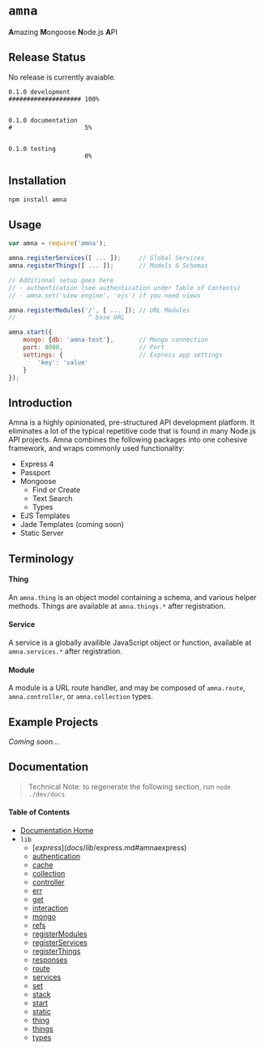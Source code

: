 # `amna`

<b>A</b>mazing <b>M</b>ongoose <b>N</b>ode.js <b>A</b>PI

## Release Status

No release is currently avaiable.

```
0.1.0 development
#################### 100%


0.1.0 documentation
#                    5%


0.1.0 testing
                     0%
```

## Installation

```bash
npm install amna
```

## Usage

```JavaScript
var amna = require('amna');

amna.registerServices([ ... ]);     // Global Services
amna.registerThings([ ... ]);       // Models & Schemas

// Additional setup goes here
// - authentication (see authentication under Table of Contents)
// - amna.set('view engine', 'ejs') if you need views

amna.registerModules('/', [ ... ]); // URL Modules
//                    ^ base URL

amna.start({
    mongo: {db: 'amna-test'},       // Mongo connection
    port: 8080,                     // Port
    settings: {                     // Express app settings
        'key': 'value'
    }
});
```

## Introduction

Amna is a highly opinionated, pre-structured API development platform. It eliminates a lot of the typical repetitive code that is found in many Node.js API projects. Amna combines the following packages into one cohesive framework, and wraps commonly used functionality:

- Express 4
- Passport
- Mongoose
    - Find or Create
    - Text Search
    - Types
- EJS Templates
- Jade Templates (coming soon)
- Static Server

## Terminology

#### Thing

An `amna.thing` is an object model containing a schema, and various helper methods. Things are available at `amna.things.*` after registration.

#### Service

A service is a globally availible JavaScript object or function, available at `amna.services.*` after registration.

#### Module

A module is a URL route handler, and may be composed of `amna.route`, `amna.controller`, or `amna.collection` types.

## Example Projects

*Coming soon...*

## Documentation

> Technical Note: to regenerate the following section, run `node ./dev/docs`

<!-- -toc- -->
#### Table of Contents

- [Documentation Home](../../#documentation)
- `lib`
    - [$express](docs/lib/$express.md#amnaexpress)
    - [authentication](docs/lib/authentication.md#amnaauthentication)
    - [cache](docs/lib/cache.md#amnacache)
    - [collection](docs/lib/collection.md#amnacollection)
    - [controller](docs/lib/controller.md#amnacontroller)
    - [err](docs/lib/err.md#amnaerr)
    - [get](docs/lib/get.md#amnaget)
    - [interaction](docs/lib/interaction.md#amnainteraction)
    - [mongo](docs/lib/mongo.md#amnamongo)
    - [refs](docs/lib/refs.md#amnarefs)
    - [registerModules](docs/lib/registerModules.md#amnaregistermodules)
    - [registerServices](docs/lib/registerServices.md#amnaregisterservices)
    - [registerThings](docs/lib/registerThings.md#amnaregisterthings)
    - [responses](docs/lib/responses.md#amnaresponses)
    - [route](docs/lib/route.md#amnaroute)
    - [services](docs/lib/services.md#amnaservices)
    - [set](docs/lib/set.md#amnaset)
    - [stack](docs/lib/stack.md#amnastack)
    - [start](docs/lib/start.md#amnastart)
    - [static](docs/lib/static.md#amnastatic)
    - [thing](docs/lib/thing.md#amnathing)
    - [things](docs/lib/things.md#amnathings)
    - [types](docs/lib/types.md#amnatypes)

<!-- - -->
